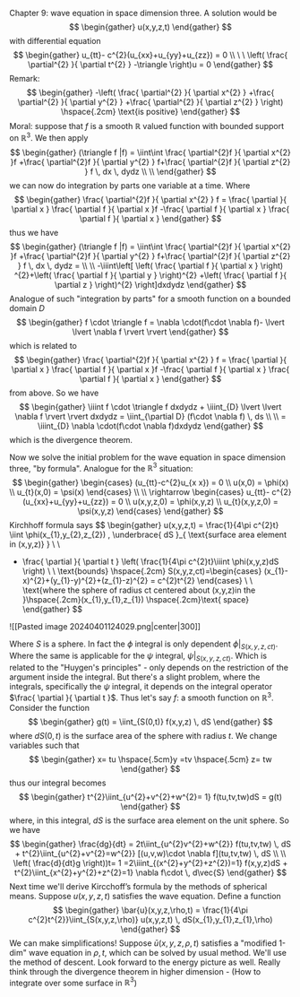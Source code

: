 Chapter 9: wave equation in space dimension three. A solution would be 
$$
\begin{gather}
u(x,y,z,t)
\end{gather}
$$
with differential equation 
$$
\begin{gather}
u_{tt}- c^{2}(u_{xx}+u_{yy}+u_{zz}) = 0 \\ \ \
\left( \frac{ \partial^{2} }{ \partial t^{2} } -\triangle \right)u = 0 
\end{gather}
$$
Remark: 
$$
\begin{gather}
-\left( \frac{ \partial^{2} }{ \partial x^{2} } +\frac{ \partial^{2} }{ \partial y^{2} } +\frac{ \partial^{2} }{ \partial z^{2} }  \right) \hspace{.2cm} \text{is positive}
\end{gather}
$$
Moral: suppose that $f$ is a smooth $\mathbb{R}$ valued function with bounded support on $\mathbb{R}^{3}$. We then apply
$$
\begin{gather}
(\triangle f |f) = \iint\int \frac{ \partial^{2}f }{ \partial x^{2} }f +\frac{ \partial^{2}f }{ \partial y^{2} } f+\frac{ \partial^{2}f }{ \partial z^{2} } f  \, dx  \, dydz \\ \\ 
\end{gather}
$$
we can now do integration by parts one variable at a time. Where
$$
\begin{gather}
\frac{ \partial^{2}f }{ \partial x^{2} } f = \frac{ \partial  }{ \partial x } \frac{ \partial f }{ \partial x }f -\frac{ \partial f }{ \partial x } \frac{ \partial f }{ \partial x } 
\end{gather}
$$
thus we have 
$$
\begin{gather}
(\triangle f |f) = \iint\int \frac{ \partial^{2}f }{ \partial x^{2} }f +\frac{ \partial^{2}f }{ \partial y^{2} } f+\frac{ \partial^{2}f }{ \partial z^{2} } f  \, dx  \, dydz = \\ \\ 
-\iiint\left[ \left( \frac{ \partial f }{ \partial x } \right) ^{2}+\left( \frac{ \partial f }{ \partial y } \right)^{2} +\left( \frac{ \partial f }{ \partial z } \right)^{2}  \right]dxdydz
\end{gather}
$$
Analogue of such "integration by parts" for a smooth function on a bounded domain $D$ 
$$
\begin{gather}
f \cdot \triangle f = \nabla \cdot(f\cdot \nabla f)- \lvert \lvert \nabla f \rvert \rvert
\end{gather}
$$
which is related to 
$$
\begin{gather}
\frac{ \partial^{2}f }{ \partial x^{2} } f = \frac{ \partial  }{ \partial x } \frac{ \partial f }{ \partial x }f -\frac{ \partial f }{ \partial x } \frac{ \partial f }{ \partial x } 
\end{gather}
$$
from above. So we have
$$
\begin{gather}
\iiint f \cdot \triangle f dxdydz + \iiint_{D} \lvert \lvert \nabla f \rvert \rvert dxdydz = \iint_{\partial D} (f\cdot \nabla f) \, ds \\ \\ 
= \iiint_{D} \nabla \cdot(f\cdot \nabla f)dxdydz
\end{gather}
$$
which is the divergence theorem.

Now we solve the initial problem for the wave equation in space dimension three, "by formula". Analogue for the $\mathbb{R}^{3}$ situation: 
$$
\begin{gather}
\begin{cases}
(u_{tt}-c^{2}u_{x x}) = 0 \\
u(x,0) = \phi(x) \\ 
u_{t}(x,0) = \psi(x)
\end{cases} \\ \\ 
\rightarrow \begin{cases}
u_{tt}- c^{2}(u_{xx}+u_{yy}+u_{zz}) = 0  \\
u(x,y,z,0) = \phi(x,y,z) \\ 
u_{t}(x,y,z,0) = \psi(x,y,z)
\end{cases}
\end{gather}
$$
Kirchhoff formula says
$$
\begin{gather}
u(x,y,z,t) = \frac{1}{4\pi c^{2}t} \iint \phi(x_{1},y_{2},z_{2}) \, \underbrace{ dS  }_{ \text{surface area element in (x,y,z)} } \\ \\ 
+ \frac{ \partial  }{ \partial t } \left( \frac{1}{4\pi c^{2}t}\iiint \phi(x,y,z)dS \right)
\\ \\
\text{bounds} \hspace{.2cm} S(x,y,z,ct)=\begin{cases}
(x_{1}-x)^{2}+(y_{1}-y)^{2}+(z_{1}-z)^{2}  = c^{2}t^{2}
\end{cases} \\ \\ 
\text{where the sphere of radius ct centered about (x,y,z)in the }\hspace{.2cm}(x_{1},y_{1},z_{1}) \hspace{.2cm}\text{ space}
\end{gather}
$$

![[Pasted image 20240401124029.png|center|300]]

Where $S$ is a sphere. In fact the $\phi$ integral is only dependent $\phi|_{S(x,y,z,ct)}$. Where the same is applicable for the $\psi$ integral, $\psi|_{S(x,y,z,ct)}$. Which is related to the "Huygen's principles" - only depends on the restriction of the argument inside the integral. But there's a slight problem, where the integrals, specifically the $\psi$ integral, it depends on the integral operator $\frac{ \partial  }{ \partial t }$. Thus let's say $f:$ a smooth function on $\mathbb{R}^{3}$. Consider the function
$$
\begin{gather}
g(t) = \iint_{S(0,t)} f(x,y,z) \, dS 
\end{gather}
$$
where $dS(0,t)$ is the surface area of the sphere with radius $t$. We change variables such that
$$
\begin{gather}
x= tu \hspace{.5cm}y =tv \hspace{.5cm} z= tw
\end{gather}
$$
thus our integral becomes 
$$
\begin{gather}
t^{2}\iint_{u^{2}+v^{2}+w^{2}= 1} f(tu,tv,tw)dS = g(t)
\end{gather}
$$
where, in this integral, $dS$ is the surface area element on the unit sphere. So we have
$$
\begin{gather}
\frac{dg}{dt} = 2t\iint_{u^{2}v^{2}+w^{2}} f(tu,tv,tw) \, dS + t^{2}\iint_{u^{2}+v^{2}=w^{2}} [(u,v,w)\cdot \nabla f](tu,tv,tw) \, dS \\ \\ 
\left( \frac{d}{dt}g \right))t= 1  =2\iiint_{(x^{2}+y^{2}+z^{2})=1} f(x,y,z)dS + t^{2}\iint_{x^{2}+y^{2}+z^{2}=1} \nabla f\cdot \, d\vec{S}
\end{gather}
$$
Next time we'll derive Kircchoff’s formula by the methods of spherical means. Suppose $u(x,y,z,t)$ satisfies the wave equation. Define a function
$$
\begin{gather}
\bar{u}(x,y,z,\rho,t) =  \frac{1}{4\pi c^{2}t^{2}}\iint_{S(x,y,z,\rho)} u(x,y,z,t) \, dS(x_{1},y_{1},z_{1},\rho) 
\end{gather}
$$
We can make simplifications! Suppose $\bar{u}(x,y,z,\rho,t)$ satisfies a "modified 1-dim" wave equation in $\rho,t$, which can be solved by usual method. We'll use the method of descent. Look forward to the energy picture as well. Really think through the divergence theorem in higher dimension - (How to integrate over some surface in $\mathbb{R}^3$)